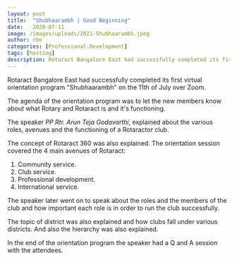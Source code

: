 ```yaml
---
layout: post
title:  "Shubhaarambh | Good Beginning"
date:   2020-07-11
image: /images/uploads/2021-Shubhaarambh.jpeg
author: rbe
categories: [Professional-Development]
tags: [hosting]
description: Rotaract Bangalore East had successfully completed its first virtual orientation program Shubhaarambh on the 11th of July over Zoom.
---
```


Rotaract Bangalore East had successfully completed its first virtual orientation program "Shubhaarambh" on the 11th of July over Zoom.
 
The agenda of the orientation program was to let the new members know about what Rotary and Rotaract is and it's functioning.
 
The speaker *PP Rtr. Arun Teja Godavarthi*, explained about the various roles, avenues and the functioning of a Rotaractor club.
 
The concept of Rotaract 360 was also explained. The orientation session covered the 4 main avenues of Rotaract:
1. Community service.
2. Club service.
3. Professional development.
4. International service.
 
The speaker later went on to speak about the roles and the members of the club and how important each role is in order to run the club successfully.
 
The topic of district was also explained and how clubs fall under various districts. And also the hierarchy was also explained.
 
In the end of the orientation program the speaker had a Q and A session with the attendees.
